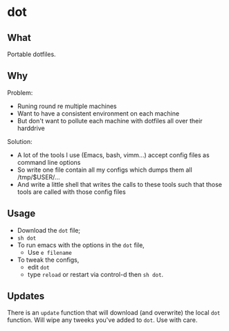 # dot

## What

Portable dotfiles.

## Why

Problem:

- Runing round re multiple machines
- Want to have a consistent environment on each machine
- But don't want to pollute each machine with dotfiles all over their harddrive

Solution:

- A lot of the tools I use (Emacs, bash, vimm...) accept config files as command line options 
- So write one file contain all my configs which dumps them all /tmp/$USER/...
- And write a little shell that writes the calls to these tools such that those tools are called with those config files 

## Usage

- Download the `dot` file;
- `sh dot`
- To run emacs with the options in the `dot` file, 
     - Use `e filename` 
- To tweak the configs, 
     - edit `dot`
     - type `reload` or restart via control-d then  `sh dot`.

## Updates

There is an `update` function that will download (and overwrite) the local `dot` function. Will wipe any tweeks you've added to `dot`.
Use with care.
